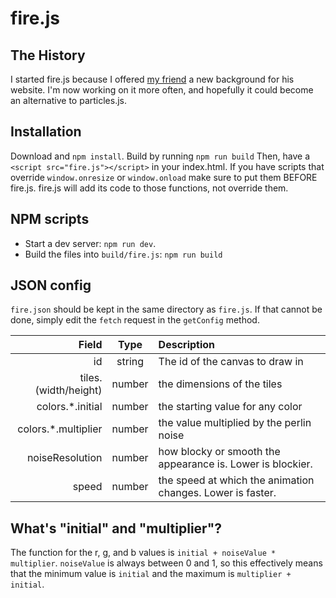# fire.js
## The History
I started fire.js because I offered [my friend](https://github.com/jacksonelong) a new background for his website. I'm now working on it more often, and hopefully it could become an alternative to particles.js.

## Installation
Download and `npm install`. 
Build by running `npm run build`
Then, have a `<script src="fire.js"></script>` in your index.html.
If you have scripts that override `window.onresize` or `window.onload` make sure to put them BEFORE fire.js. fire.js will add its code to those functions, not override them.

## NPM scripts
* Start a dev server: `npm run dev`.
* Build the files into `build/fire.js`: `npm run build`

## JSON config
`fire.json` should be kept in the same directory as `fire.js`. If that cannot be done, simply edit the `fetch` request in the `getConfig` method.

| Field | Type | Description |
| -----:|:----:|:----------- |
| id | string | The id of the canvas to draw in |
| tiles.(width/height) | number | the dimensions of the tiles |
| colors.*.initial | number | the starting value for any color |
| colors.*.multiplier | number | the value multiplied by the perlin noise
| noiseResolution | number | how blocky or smooth the appearance is. Lower is blockier.
| speed | number | the speed at which the animation changes. Lower is faster. |

## What's "initial" and "multiplier"?
The function for the r, g, and b values is `initial + noiseValue * multiplier`. `noiseValue` is always between 0 and 1, so this effectively means that the minimum value is `initial` and the maximum is `multiplier + initial`.